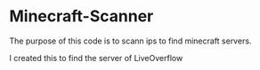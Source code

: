 # Minecraft-Scanner

The purpose of this code is to scann ips to find minecraft servers.

I created this to find the server of LiveOverflow
